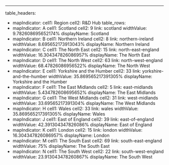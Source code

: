 ---
table_headers:
 - mapIndicator:
   cell1: Region
   cell2: R&D Hub
table_rows:
 - mapIndicator: A
   cell1: Scotland
   cell2: 9
   link: scotland
   widthValue: 9.782608695652174%
   displayName: Scotland
 - mapIndicator: B
   cell1: Northern Ireland
   cell2: 8
   link: northern-ireland
   widthValue: 8.695652173913043%
   displayName: Northern Ireland
 - mapIndicator: C
   cell1: The North East
   cell2: 15
   link: north-east-england
   widthValue: 16.304347826086957%
   displayName: The North East
 - mapIndicator: D
   cell1: The North West
   cell2: 63
   link: north-west-england
   widthValue: 68.47826086956522%
   displayName: The North West
 - mapIndicator: E
   cell1: Yorkshire and the Humber
   cell2: 33
   link: yorkshire-and-the-humber
   widthValue: 35.869565217391305%
   displayName: Yorkshire and the Humber
 - mapIndicator: F
   cell1: The East Midlands
   cell2: 5
   link: east-midlands
   widthValue: 5.434782608695652%
   displayName: The East Midlands
 - mapIndicator: G
   cell1: The West Midlands
   cell2: 31
   link: west-midlands
   widthValue: 33.69565217391304%
   displayName: The West Midlands
 - mapIndicator: H
   cell1: Wales
   cell2: 33
   link: wales
   widthValue: 35.869565217391305%
   displayName: Wales
 - mapIndicator: J
   cell1: East of England
   cell2: 39
   link: east-of-england
   widthValue: 42.391304347826086%
   displayName: East of England
 - mapIndicator: K
   cell1: London
   cell2: 15
   link: london
   widthValue: 16.304347826086957%
   displayName: London
 - mapIndicator: M
   cell1: The South East
   cell2: 69
   link: south-east-england
   widthValue: 75%
   displayName: The South East
 - mapIndicator: N
   cell1: The South West
   cell2: 22
   link: south-west-england
   widthValue: 23.913043478260867%
   displayName: The South West
